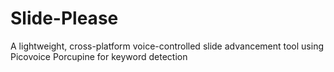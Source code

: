 # Slide-Please
A lightweight, cross-platform voice-controlled slide advancement tool using Picovoice Porcupine for keyword detection
